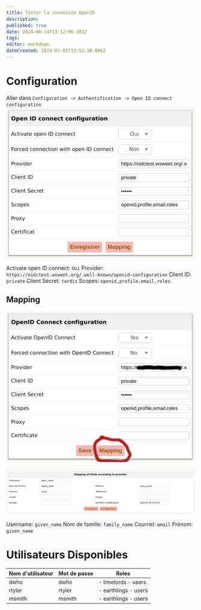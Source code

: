 ```yaml
---
title: Tester la connexion OpenID
description: 
published: true
date: 2024-06-14T13:12:06.381Z
tags: 
editor: markdown
dateCreated: 2024-01-05T13:52:38.086Z
---
```


# Configuration
Aller dans `Configuration -> Authentification -> Open ID connect configuration
`
![oidc_config.png](/documentations-interne/oidc/oidc_config.png)

Activate open ID connect: `Oui`
Provider: `https://oidctest.wsweet.org/.well-known/openid-configuration`
Client ID: `private`
Client Secret:	`tardis`
Scopes: `openid,profile,email,roles`

## Mapping
![oidc_mapping.png](/documentations-interne/oidc/oidc_mapping.png)

![oidc_mapping_config.png](/documentations-interne/oidc/oidc_mapping_config.png)

Username: `given_name`
Nom de famille: `family_name`
Courriel: `email`
Prénom: `given_name`

# Utilisateurs Disponibles
| Nom d'utilisateur | Mot de passe | Roles                 |
|-------------------|--------------|-----------------------|
| dwho              | dwho         | - timelords   - users |
| rtyler            | rtyler       | - earthlings  - users |
| msmith            | msmith       | - earthlings  - users |

